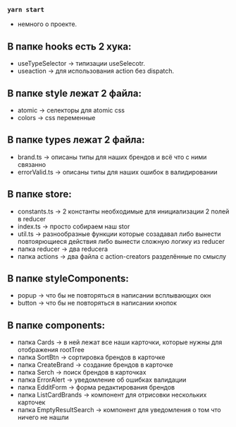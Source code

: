 ### `yarn start`

- немного о проекте.

## В папке hooks есть 2 хука:

- useTypeSelector -> типизации useSelecotr.
- useaction -> для использования action без dispatch.

## В папке style лежат 2 файла:

- atomic -> селекторы для atomic css
- colors -> css переменные

## В папке types лежат 2 файла:

- brand.ts -> описаны типы для наших брендов и всё что с ними связанно
- errorValid.ts -> описаны типы для наших ошибок в валидировании

## В папке store:

- constants.ts -> 2 константы необходимые для инициализации 2 полей в reducer
- index.ts -> просто собираем наш stor
- util.ts -> разнообразные функции которые созадавал либо вынести повтоярющиеся действия либо вынести сложную логику из reducer
- папка reducer -> два reducera
- папка actions -> два файла с action-creators разделённые по смыслу

## В папке styleComponents:

- popup -> что бы не повторяться в написании всплывающих окн
- button -> что бы не повторяться в написании кнопок

## В папке сomponents:

- папка Cards -> в ней лежат все наши карточки, которые нужны для отображения rootTree
- папка SortBtn -> сортировка брендов в карточке
- папка CreateBrand -> создание брендов в карточке
- папка Serch -> поиск брендов в карточках
- папка ErrorAlert -> уведомление об ошибках валидации
- папка EdditForm -> форма редактирования брендов
- папка ListCardBrands -> компонент для отрисовки нескольких карточек
- папка EmptyResultSearch -> компонент для уведомления о том что ничего не нашли
